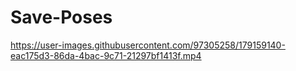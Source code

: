 # Save-Poses

https://user-images.githubusercontent.com/97305258/179159140-eac175d3-86da-4bac-9c71-21297bf1413f.mp4

